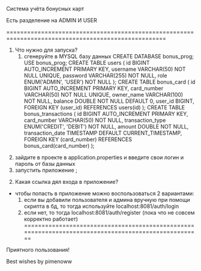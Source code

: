 Система учёта бонусных карт

Есть разделение на ADMIN И USER

====================================================================================================
1. Что нужно для запуска?
   1) сгенеруйте в MYSQL базу данных
CREATE DATABASE bonus_prog;
USE bonus_prog;
CREATE TABLE users (
    id BIGINT AUTO_INCREMENT PRIMARY KEY,
    username VARCHAR(50) NOT NULL UNIQUE,
    password VARCHAR(255) NOT NULL,
    role ENUM('ADMIN', 'USER') NOT NULL
);
CREATE TABLE bonus_card (
    id BIGINT AUTO_INCREMENT PRIMARY KEY,
    card_number VARCHAR(50) NOT NULL UNIQUE,
    owner_name VARCHAR(100) NOT NULL,
    balance DOUBLE NOT NULL DEFAULT 0,
    user_id BIGINT,
    FOREIGN KEY (user_id) REFERENCES users(id)
);
CREATE TABLE bonus_transactions (
    id BIGINT AUTO_INCREMENT PRIMARY KEY,
    card_number VARCHAR(50) NOT NULL,
    transaction_type ENUM('CREDIT', 'DEBIT') NOT NULL,
    amount DOUBLE NOT NULL,
    transaction_date TIMESTAMP DEFAULT CURRENT_TIMESTAMP,
    FOREIGN KEY (card_number) REFERENCES bonus_card(card_number)
); 
  2) зайдите в проекте в application.properties и введите свои логин и пароль от базы данных
  3) запустить приложение ;
2. Какая ссылка дял входа в приложение?
  - чтобы попасть в приложение можно воспользоваться 2 вариантами:
    1. если вы добавили пользователя и админа вручную при помощи скрипта в бд, то тогда используйте localhost:8081/auth/login
    2. если нет, то тогда localhost:8081/auth/register (пока что не совсем корректно работает)
====================================================================================================


Приятного пользования!


Best wishes by pimenoww
